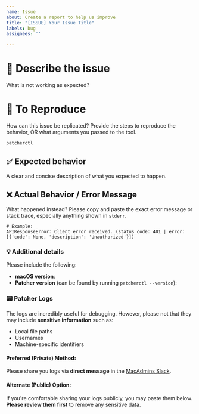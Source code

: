 ```yaml
---
name: Issue
about: Create a report to help us improve
title: "[ISSUE] Your Issue Title"
labels: bug
assignees: ''

---
```


# 🐞 Describe the issue
What is not working as expected?

# 🔁 To Reproduce
How can this issue be replicated? Provide the steps to reproduce the behavior, OR what arguments you passed to the tool.

```bash
patcherctl
```

## ✅ Expected behavior
A clear and concise description of what you expected to happen.

## ❌ Actual Behavior / Error Message
What happened instead? Please copy and paste the exact error message or stack trace, especially anything shown in `stderr`. 

```text
# Example:
APIResponseError: Client error received. (status_code: 401 | error: [{'code': None, 'description': 'Unauthorized'}])
```

### 💡 Additional details
Please include the following:

- **macOS version**:
- **Patcher version** (can be found by running `patcherctl --version`):

### 📟 Patcher Logs
The logs are incredibly useful for debugging. However, please not that they may include **sensitive information** such as: 

- Local file paths
- Usernames
- Machine-specific identifiers

#### Preferred (Private) Method:
Please share you logs via **direct message** in the [MacAdmins Slack](https://macadmins.slack.com/team/U04EC7ZN4SJ).

#### Alternate (Public) Option:
If you're comfortable sharing your logs publicly, you may paste them below. **Please review them first** to remove any sensitive data.